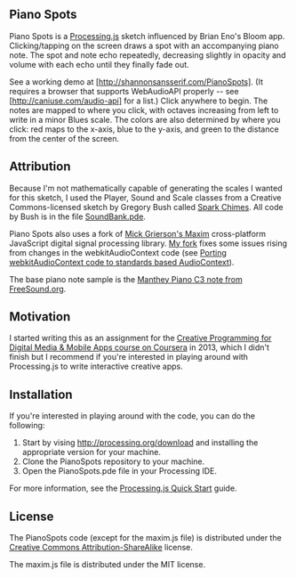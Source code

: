 ## Piano Spots

Piano Spots is a [Processing.js](http://processingjs.org) sketch influenced by Brian Eno's Bloom app. Clicking/tapping on the screen draws a spot with an accompanying piano note. The spot and note echo repeatedly, decreasing slightly in opacity and volume with each echo until they finally fade out.

See a working demo at [http://shannonsansserif.com/PianoSpots]. (It requires a browser that supports WebAudioAPI properly -- see [http://caniuse.com/audio-api] for a list.) Click anywhere to begin. The notes are mapped to where you click, with octaves increasing from left to write in a minor Blues scale. The colors are also determined by where you click: red maps to the x-axis, blue to the y-axis, and green to the distance from the center of the screen.

## Attribution

Because I'm not mathematically capable of generating the scales I wanted for this sketch, I used the Player, Sound and Scale classes from a Creative Commons-licensed sketch by Gregory Bush called [Spark Chimes](www.openprocessing.org/sketch/100985). All code by Bush is in the file [SoundBank.pde](./SoundBank.pde).

Piano Spots also uses a fork of [Mick Grierson's Maxim](https://github.com/micknoise/Maxim) cross-platform JavaScript digital signal processing library. [My fork](https://github.com/shannonsans/Maxim/) fixes some issues rising from  changes in the webkitAudioContext code (see [Porting webkitAudioContext code to standards based AudioContext](https://developer.mozilla.org/en-US/docs/Web/API/Web_Audio_API/Porting_webkitAudioContext_code_to_standards_based_AudioContext)).

The base piano note sample is the [Manthey Piano C3 note from FreeSound.org](http://www.freesound.org/people/Meg/sounds/83122/).

## Motivation

I started writing this as an assignment for the [Creative Programming for Digital Media & Mobile Apps course on Coursera](https://www.coursera.org/course/digitalmedia) in 2013, which I didn't finish but I recommend if you're interested in playing around with Processing.js to write interactive creative apps.

## Installation

If you're interested in playing around with the code, you can do the following:

1. Start by vising http://processing.org/download and installing the appropriate version for your machine.
2. Clone the PianoSpots repository to your machine.
3. Open the PianoSpots.pde file in your Processing IDE.

For more information, see the [Processing.js Quick Start](http://processingjs.org/articles/p5QuickStart.html) guide.

## License

The PianoSpots code (except for the maxim.js file) is distributed under the [Creative Commons Attribution-ShareAlike](http://creativecommons.org/licenses/by-sa/3.0/) license.

The maxim.js file is distributed under the MIT license.